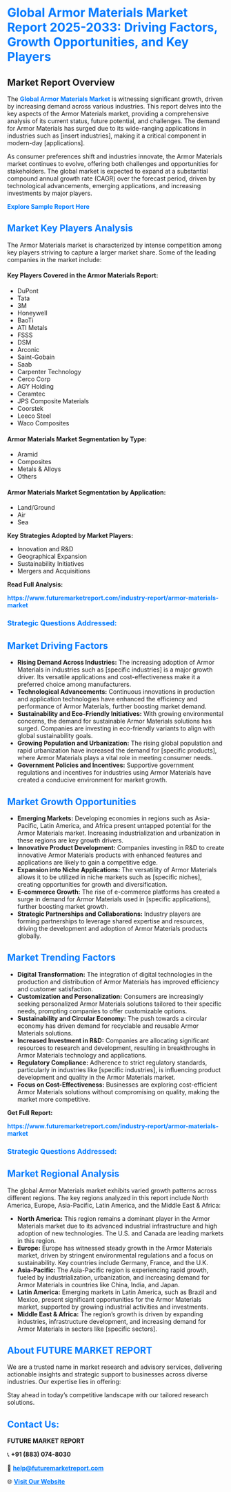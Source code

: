 <h1 style="color: #007BFF;">Global Armor Materials Market Report 2025-2033: Driving Factors, Growth Opportunities, and Key Players</h1>

<section id="overview">
<h2>Market Report Overview</h2>
<p>The <a href="https://www.futuremarketreport.com/industry-report/armor-materials-market" style="color: #007BFF; text-decoration: none;"><strong>Global Armor Materials Market</strong></a> is witnessing significant growth, driven by increasing demand across various industries. This report delves into the key aspects of the Armor Materials market, providing a comprehensive analysis of its current status, future potential, and challenges. The demand for Armor Materials has surged due to its wide-ranging applications in industries such as [insert industries], making it a critical component in modern-day [applications].</p>
<p>As consumer preferences shift and industries innovate, the Armor Materials market continues to evolve, offering both challenges and opportunities for stakeholders. The global market is expected to expand at a substantial compound annual growth rate (CAGR) over the forecast period, driven by technological advancements, emerging applications, and increasing investments by major players.</p>
</section>

<section id="overview">
<p><a href="https://www.futuremarketreport.com/request-sample/reportId=27982" style="color: #007BFF; text-decoration: none;"><strong>Explore Sample Report Here</strong></a></p>
</section>

<section id="key-players">
<h2 style="color: #007BFF;">Market Key Players Analysis</h2>
<p>The Armor Materials market is characterized by intense competition among key players striving to capture a larger market share. Some of the leading companies in the market include:</p>
<h4>Key Players Covered in the Armor Materials Report:</h4>
<ul><li>DuPont</li><li>Tata</li><li>3M</li><li>Honeywell</li><li>BaoTi</li><li>ATI Metals</li><li>FSSS</li><li>DSM</li><li>Arconic</li><li>Saint-Gobain</li><li>Saab</li><li>Carpenter Technology</li><li>Cerco Corp</li><li>AGY Holding</li><li>Ceramtec</li><li>JPS Composite Materials</li><li>Coorstek</li><li>Leeco Steel</li><li>Waco Composites</li></ul>
<h4>Armor Materials Market Segmentation by Type:</h4>
<ul><li>Aramid</li><li>Composites</li><li>Metals &amp; Alloys</li><li>Others</li></ul>

<h4>Armor Materials Market Segmentation by Application:</h4>
<ul><li>Land/Ground</li><li>Air</li><li>Sea</li></ul>
<p><strong>Key Strategies Adopted by Market Players:</strong></p>
<ul>
<li>Innovation and R&D</li>
<li>Geographical Expansion</li>
<li>Sustainability Initiatives</li>
<li>Mergers and Acquisitions</li>
</ul>
</section>

<section>
<p><strong>Read Full Analysis: </strong></p><a href="https://www.futuremarketreport.com/industry-report/armor-materials-market" style="color: #007BFF; text-decoration: none;"><strong>https://www.futuremarketreport.com/industry-report/armor-materials-market</strong></a>
<h3 style="color: #007BFF;">Strategic Questions Addressed:</h3>
</section>

<section id="driving-factors">
<h2 style="color: #007BFF;">Market Driving Factors</h2>
<ul>
<li><strong>Rising Demand Across Industries:</strong> The increasing adoption of Armor Materials in industries such as [specific industries] is a major growth driver. Its versatile applications and cost-effectiveness make it a preferred choice among manufacturers.</li>
<li><strong>Technological Advancements:</strong> Continuous innovations in production and application technologies have enhanced the efficiency and performance of Armor Materials, further boosting market demand.</li>
<li><strong>Sustainability and Eco-Friendly Initiatives:</strong> With growing environmental concerns, the demand for sustainable Armor Materials solutions has surged. Companies are investing in eco-friendly variants to align with global sustainability goals.</li>
<li><strong>Growing Population and Urbanization:</strong> The rising global population and rapid urbanization have increased the demand for [specific products], where Armor Materials plays a vital role in meeting consumer needs.</li>
<li><strong>Government Policies and Incentives:</strong> Supportive government regulations and incentives for industries using Armor Materials have created a conducive environment for market growth.</li>
</ul>
</section>

<section id="growth-opportunities">
<h2 style="color: #007BFF;">Market Growth Opportunities</h2>
<ul>
<li><strong>Emerging Markets:</strong> Developing economies in regions such as Asia-Pacific, Latin America, and Africa present untapped potential for the Armor Materials market. Increasing industrialization and urbanization in these regions are key growth drivers.</li>
<li><strong>Innovative Product Development:</strong> Companies investing in R&D to create innovative Armor Materials products with enhanced features and applications are likely to gain a competitive edge.</li>
<li><strong>Expansion into Niche Applications:</strong> The versatility of Armor Materials allows it to be utilized in niche markets such as [specific niches], creating opportunities for growth and diversification.</li>
<li><strong>E-commerce Growth:</strong> The rise of e-commerce platforms has created a surge in demand for Armor Materials used in [specific applications], further boosting market growth.</li>
<li><strong>Strategic Partnerships and Collaborations:</strong> Industry players are forming partnerships to leverage shared expertise and resources, driving the development and adoption of Armor Materials products globally.</li>
</ul>
</section>

<section id="trending-factors">
<h2 style="color: #007BFF;">Market Trending Factors</h2>
<ul>
<li><strong>Digital Transformation:</strong> The integration of digital technologies in the production and distribution of Armor Materials has improved efficiency and customer satisfaction.</li>
<li><strong>Customization and Personalization:</strong> Consumers are increasingly seeking personalized Armor Materials solutions tailored to their specific needs, prompting companies to offer customizable options.</li>
<li><strong>Sustainability and Circular Economy:</strong> The push towards a circular economy has driven demand for recyclable and reusable Armor Materials solutions.</li>
<li><strong>Increased Investment in R&D:</strong> Companies are allocating significant resources to research and development, resulting in breakthroughs in Armor Materials technology and applications.</li>
<li><strong>Regulatory Compliance:</strong> Adherence to strict regulatory standards, particularly in industries like [specific industries], is influencing product development and quality in the Armor Materials market.</li>
<li><strong>Focus on Cost-Effectiveness:</strong> Businesses are exploring cost-efficient Armor Materials solutions without compromising on quality, making the market more competitive.</li>
</ul>
</section>

<section>
<p><strong>Get Full Report: </strong></p><a href="https://www.futuremarketreport.com/industry-report/armor-materials-market" style="color: #007BFF; text-decoration: none;"><strong>https://www.futuremarketreport.com/industry-report/armor-materials-market</strong></a>
<h3 style="color: #007BFF;">Strategic Questions Addressed:</h3>
</section>


<section id="regional-analysis">
<h2 style="color: #007BFF;">Market Regional Analysis</h2>
<p>The global Armor Materials market exhibits varied growth patterns across different regions. The key regions analyzed in this report include North America, Europe, Asia-Pacific, Latin America, and the Middle East & Africa:</p>
<ul>
<li><strong>North America:</strong> This region remains a dominant player in the Armor Materials market due to its advanced industrial infrastructure and high adoption of new technologies. The U.S. and Canada are leading markets in this region.</li>
<li><strong>Europe:</strong> Europe has witnessed steady growth in the Armor Materials market, driven by stringent environmental regulations and a focus on sustainability. Key countries include Germany, France, and the U.K.</li>
<li><strong>Asia-Pacific:</strong> The Asia-Pacific region is experiencing rapid growth, fueled by industrialization, urbanization, and increasing demand for Armor Materials in countries like China, India, and Japan.</li>
<li><strong>Latin America:</strong> Emerging markets in Latin America, such as Brazil and Mexico, present significant opportunities for the Armor Materials market, supported by growing industrial activities and investments.</li>
<li><strong>Middle East & Africa:</strong> The region’s growth is driven by expanding industries, infrastructure development, and increasing demand for Armor Materials in sectors like [specific sectors].</li>
</ul>
</section>

<footer>
<h2 style="color: #007BFF;">About FUTURE MARKET REPORT</h2>
<p>We are a trusted name in market research and advisory services, delivering actionable insights and strategic support to businesses across diverse industries. Our expertise lies in offering:</p>

<p>Stay ahead in today’s competitive landscape with our tailored research solutions.</p>

<h2 style="color: #007BFF;">Contact Us:</h2>
<p><strong>FUTURE MARKET REPORT</strong></p>
<p>📞 <strong>+91 (883) 074-8030</strong></p>
<p>📧 <strong><a href="mailto:help@futuremarketreport.com" style="color: #007BFF;">help@futuremarketreport.com</a></strong></p>
<p>🌐 <strong><a href="https://www.futuremarketreport.com/" style="color: #007BFF;">Visit Our Website</a></strong></p>
</footer>